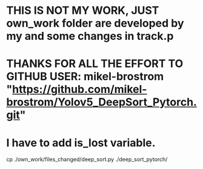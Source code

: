 
# THIS IS NOT MY WORK, JUST own_work folder are developed by my and some changes in track.p
# THANKS FOR ALL THE EFFORT TO GITHUB USER: mikel-brostrom "https://github.com/mikel-brostrom/Yolov5_DeepSort_Pytorch.git"

# I have to add is_lost variable.
cp ./own_work/files_changed/deep_sort.py ./deep_sort_pytorch/
